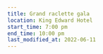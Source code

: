 ```yaml
---
title: Grand raclette gala
location: King Edward Hotel
start_time: 7:00 pm
end_time: 10:00 pm
last_modified_at: 2022-06-11
---
```

